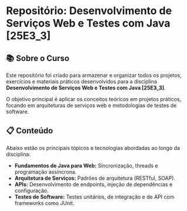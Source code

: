 # Repositório: Desenvolvimento de Serviços Web e Testes com Java [25E3_3]

## 📚 Sobre o Curso
Este repositório foi criado para armazenar e organizar todos os projetos, exercícios e materiais práticos desenvolvidos para a disciplina **Desenvolvimento de Serviços Web e Testes com Java [25E3_3]**.

O objetivo principal é aplicar os conceitos teóricos em projetos práticos, focando em arquiteturas de serviços web e metodologias de testes de software.

## 📋 Conteúdo
Abaixo estão os principais tópicos e tecnologias abordadas ao longo da disciplina:

- **Fundamentos de Java para Web:** Sincronização, threads e programação assíncrona.
- **Arquitetura de Serviços:** Padrões de arquitetura (RESTful, SOAP).
- **APIs:** Desenvolvimento de endpoints, injeção de dependências e configuração.
- **Testes de Software:** Testes unitários, de integração e de API com frameworks como JUnit.



